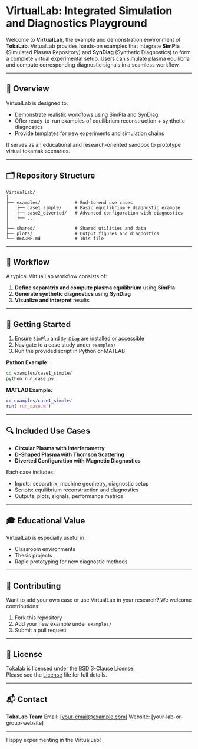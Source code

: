 # VirtualLab: Integrated Simulation and Diagnostics Playground

Welcome to **VirtualLab**, the example and demonstration environment of **TokaLab**. VirtualLab provides hands-on examples that integrate **SimPla** (Simulated Plasma Repository) and **SynDiag** (Synthetic Diagnostics) to form a complete virtual experimental setup. Users can simulate plasma equilibria and compute corresponding diagnostic signals in a seamless workflow.

---

## 🔬 Overview

VirtualLab is designed to:

* Demonstrate realistic workflows using SimPla and SynDiag
* Offer ready-to-run examples of equilibrium reconstruction + synthetic diagnostics
* Provide templates for new experiments and simulation chains

It serves as an educational and research-oriented sandbox to prototype virtual tokamak scenarios.

---

## 🗂 Repository Structure

```plaintext
VirtualLab/
│
├── examples/             # End-to-end use cases
│   ├── case1_simple/     # Basic equilibrium + diagnostic example
│   ├── case2_diverted/   # Advanced configuration with diagnostics
│   └── ...
│
├── shared/               # Shared utilities and data
├── plots/                # Output figures and diagnostics
└── README.md             # This file
```

---

## 🔄 Workflow

A typical VirtualLab workflow consists of:

1. **Define separatrix and compute plasma equilibrium** using **SimPla**
2. **Generate synthetic diagnostics** using **SynDiag**
3. **Visualize and interpret** results

---

## 🤖 Getting Started

1. Ensure `SimPla` and `SynDiag` are installed or accessible
2. Navigate to a case study under `examples/`
3. Run the provided script in Python or MATLAB

**Python Example:**

```bash
cd examples/case1_simple/
python run_case.py
```

**MATLAB Example:**

```matlab
cd examples/case1_simple/
run('run_case.m')
```

---

## 🔍 Included Use Cases

* **Circular Plasma with Interferometry**
* **D-Shaped Plasma with Thomson Scattering**
* **Diverted Configuration with Magnetic Diagnostics**

Each case includes:

* Inputs: separatrix, machine geometry, diagnostic setup
* Scripts: equilibrium reconstruction and diagnostics
* Outputs: plots, signals, performance metrics

---

## 🎓 Educational Value

VirtualLab is especially useful in:

* Classroom environments
* Thesis projects
* Rapid prototyping for new diagnostic methods

---

## 🤝 Contributing

Want to add your own case or use VirtualLab in your research? We welcome contributions:

1. Fork this repository
2. Add your new example under `examples/`
3. Submit a pull request

---

## 📄 License

Tokalab is licensed under the BSD 3-Clause License.  
Please see the [License](./License) file for full details.

---

## 📬 Contact

**TokaLab Team**
Email: \[[your-email@example.com](mailto:your-email@example.com)]
Website: \[your-lab-or-group-website]

---

Happy experimenting in the VirtualLab!
